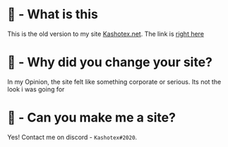 # 🌌 - What is this

This is the old version to my site [Kashotex.net](https://www.kashotex.net). The link is [right here](http://old.kashotex.net)

# 🌌 - Why did you change your site?

In my Opinion, the site felt like something corporate or serious. Its not the look i was going for

# 🌌 - Can you make me a site?

Yes! Contact me on discord - `Kashotex#2020`.
